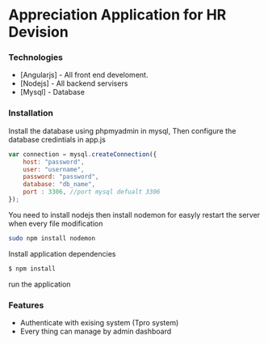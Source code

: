 # Appreciation Application for HR Devision

### Technologies
- [Angularjs] - All front end develoment.
- [Nodejs] - All backend servisers
- [Mysql] - Database 


### Installation
Install the database using phpmyadmin in mysql, Then configure the database credintials in app.js
``` js
var connection = mysql.createConnection({
    host: "password",
    user: "username",
    password: "password",
    database: "db_name",
    port : 3306, //port mysql defualt 3306
});
```


You need to install nodejs
then install nodemon for easyly restart the server when every file modification
```sh
sudo npm install nodemon
```
Install application dependencies 
```sh
$ npm install
```
run the application

  ### Features
  - Authenticate with exising system (Tpro system)
  - Every thing can manage by admin dashboard
 
